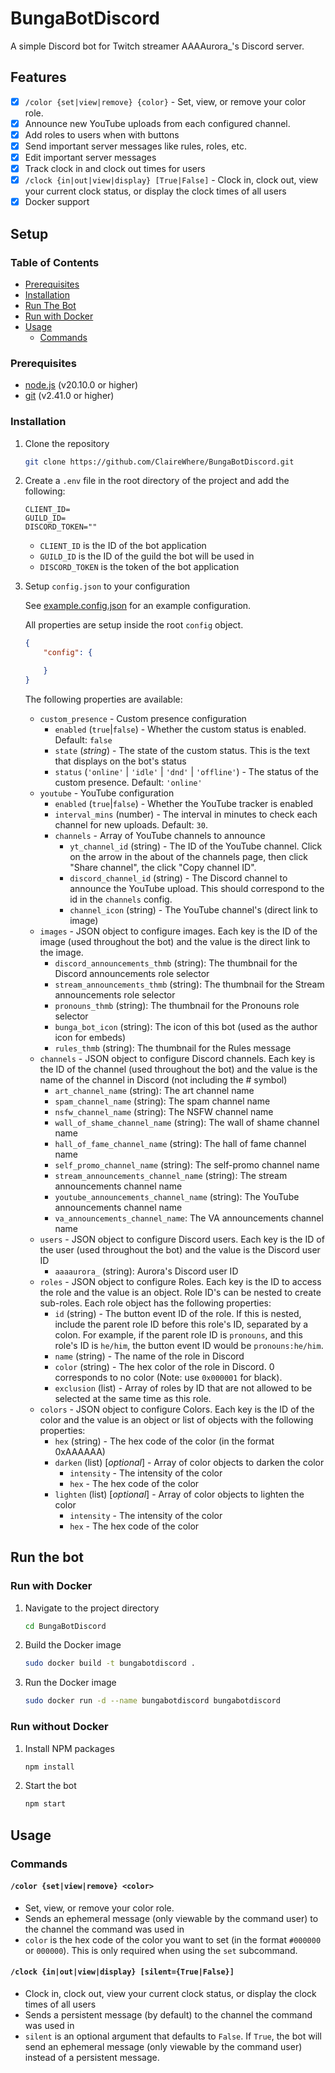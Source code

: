 # BungaBotDiscord

A simple Discord bot for Twitch streamer AAAAurora_'s Discord server.

## Features

- [x] `/color {set|view|remove} {color}` - Set, view, or remove your color role.
- [x] Announce new YouTube uploads from each configured channel.
- [x] Add roles to users when with buttons
- [x] Send important server messages like rules, roles, etc.
- [x] Edit important server messages
- [x] Track clock in and clock out times for users
- [x] `/clock {in|out|view|display} [True|False]` - Clock in, clock out, view
your current clock status, or display the clock times of all users
- [x] Docker support

## Setup

### Table of Contents

- [Prerequisites](#prerequisites)
- [Installation](#installation)
- [Run The Bot](#run-the-bot)
- [Run with Docker](#run-with-docker)
- [Usage](#usage)
  - [Commands](#commands)

### Prerequisites

- [node.js](https://nodejs.org/en/) (v20.10.0 or higher)
- [git](https://git-scm.com/) (v2.41.0 or higher)

### Installation

1. Clone the repository

    ```sh
    git clone https://github.com/ClaireWhere/BungaBotDiscord.git
    ```

2. Create a `.env` file in the root directory of the project and add the following:

    ```env
    CLIENT_ID=
    GUILD_ID=
    DISCORD_TOKEN=""
    ```

    - `CLIENT_ID` is the ID of the bot application
    - `GUILD_ID` is the ID of the guild the bot will be used in
    - `DISCORD_TOKEN` is the token of the bot application

3. Setup `config.json` to your configuration

    See [example.config.json](example.config.json) for an example configuration.

    All properties are setup inside the root `config` object.

    ```json
    {
        "config": {

        }
    }
    ```

    The following properties are available:

    - `custom_presence` - Custom presence configuration
        - `enabled` (`true`|`false`) - Whether the custom status is enabled.
        Default: `false`
        - `state` (*string*) - The state of the custom status. This is the text that
        displays on the bot's status
        - `status` (`'online'` | `'idle'` | `'dnd'` | `'offline'`) - The status
        of the custom presence. Default: `'online'`
    - `youtube` - YouTube configuration
        - `enabled` (`true`|`false`) - Whether the YouTube tracker is enabled
        - `interval_mins` (number) - The interval in minutes to check each channel
        for new uploads. Default: `30`.
        - `channels` - Array of YouTube channels to announce
            - `yt_channel_id` (string) - The ID of the YouTube channel. Click on
            the arrow in the about of the channels page, then click
            "Share channel", the click "Copy channel ID".
            - `discord_channel_id` (string) - The Discord channel to announce
            the YouTube upload. This should correspond to the id in the
            `channels` config.
            - `channel_icon` (string) - The YouTube channel's (direct link
            to image)
    - `images` - JSON object to configure images. Each key is the ID of the image
    (used throughout the bot) and the value is the direct link to the image.
        - `discord_announcements_thmb` (string): The thumbnail for the Discord
        announcements role selector
        - `stream_announcements_thmb` (string): The thumbnail for the Stream
        announcements role selector
        - `pronouns_thmb` (string): The thumbnail for the Pronouns role selector
        - `bunga_bot_icon` (string): The icon of this bot (used as the author
        icon for embeds)
        - `rules_thmb` (string): The thumbnail for the Rules message
    - `channels` - JSON object to configure Discord channels. Each key is the ID
    of the channel (used throughout the bot) and the value is the name of the
    channel in Discord (not including the # symbol)
        - `art_channel_name` (string): The art channel name
        - `spam_channel_name` (string): The spam channel name
        - `nsfw_channel_name` (string): The NSFW channel name
        - `wall_of_shame_channel_name` (string): The wall of shame channel name
        - `hall_of_fame_channel_name` (string): The hall of fame channel name
        - `self_promo_channel_name` (string): The self-promo channel name
        - `stream_announcements_channel_name` (string): The stream announcements
        channel name
        - `youtube_announcements_channel_name` (string): The YouTube
        announcements channel
         name
        - `va_announcements_channel_name`: The VA announcements channel name
    - `users` - JSON object to configure Discord users. Each key is the ID of the
    user (used throughout the bot) and the value is the Discord user ID
        - `aaaaurora_` (string): Aurora's Discord user ID
    - `roles` - JSON object to configure Roles. Each key is the ID to access the
    role and the value is an object. Role ID's can be nested to create sub-roles.
    Each role object has the following properties:
        - `id` (string) - The button event ID of the role. If this is nested,
        include the parent role ID before this role's ID, separated by a colon.
        For example, if the parent role ID is `pronouns`, and this role's ID is
        `he/him`, the button event ID would be `pronouns:he/him`.
        - `name` (string) - The name of the role in Discord
        - `color` (string) - The hex color of the role in Discord. 0 corresponds
        to no color
        (Note: use `0x000001` for black).
        - `exclusion` (list) - Array of roles by ID that are not allowed to be selected
        at the same time as this role.
    - `colors` - JSON object to configure Colors. Each key is the ID of the color
    and the value is an object or list of objects with the following properties:
        - `hex` (string) - The hex code of the color (in the format 0xAAAAAA)
        - `darken` (list) [*optional*] - Array of color objects to darken the color
            - `intensity` - The intensity of the color
            - `hex` - The hex code of the color
        - `lighten` (list) [*optional*] - Array of color objects to lighten the color
            - `intensity` - The intensity of the color
            - `hex` - The hex code of the color

## Run the bot

### Run with Docker

1. Navigate to the project directory

    ```sh
    cd BungaBotDiscord
    ```

2. Build the Docker image

    ```sh
    sudo docker build -t bungabotdiscord .
    ```

3. Run the Docker image

    ```sh
    sudo docker run -d --name bungabotdiscord bungabotdiscord
    ```

### Run without Docker

1. Install NPM packages

    ```sh
    npm install
    ```

2. Start the bot

    ```sh
    npm start
    ```

## Usage

### Commands

#### `/color {set|view|remove} <color>`

- Set, view, or remove your color role.
- Sends an ephemeral message (only viewable by the command user) to the channel
the command was used in
- `color` is the hex code of the color you want to set (in the format `#000000`
or `000000`). This is only required when using the `set` subcommand.

#### `/clock {in|out|view|display} [silent={True|False}]`

- Clock in, clock out, view your current clock status, or display the clock
times of all users
- Sends a persistent message (by default) to the channel the command was used in
- `silent` is an optional argument that defaults to `False`. If `True`, the bot
will send an ephemeral message (only viewable by the command user) instead of a
persistent message.

